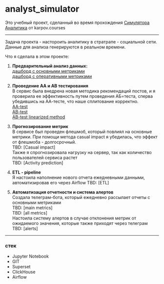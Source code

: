 # analyst_simulator

Это учебный проект, сделанный во время прохождения [Симулятора Аналитика](https://karpov.courses/simulator) от karpov.courses 

 ---

Задача проекта - настороить аналитику в стратрапе - социальной сети. 
Данные для анализа генерируются в реальном времени.

Что я сделала в этом проекте: 

1. **Предварительный анализ данных:** \
   [дашборд c основными метриками](https://superset.lab.karpov.courses/superset/dashboard/4103/) \
   [дашборд c оперативными метриками](https://superset.lab.karpov.courses/superset/dashboard/4108/)

2. **Проведение AA и AB тестирования** \
   В сервис была внедрена новая методика рекомендаций постов, и я проверила ее эффективность путем проведения АБ=теста, сперва убедившись на АА-тесте, что наше сплитование корректно.\
   [AA-test](EOG_ABtest1.ipynb) \
   [AB-test](EOG_ABtest2.ipynb) \
   [AB-test linearized method](EOG_ABtest3.ipynb) 

4. **Прогнозирование метрик** \
В сервисе был проведен флешмоб, который повлиял на основные метрики. При помощи метода casual impact я убедилась, что эффект от флешмоба - долгосрочный. \
   TBD: [Casual impact] \
Также я спрогнозировала нагрузку на сервер, так как количество пользователей сервиса растет \
  TBD: [Activity prediction] 

5. **ETL - pipeline** \
   Я настоила наполнение нового отчета ежедневными данными, автоматизировав его через Airflow
   TBD: [ETL] 

6. **Автоматизация отчетности и система алертов** \
   Создала телеграм-бота, который ежедневно рассылает отчеты с основными метриками \
   TBD: [main metrics] \
   TBD: [all metrics] \
   Настоила систему алертов в случае отклонения метрик от ожидаемого значения, которые также приходят через телеграм \
   TBD: [alerts] 
   
 ---
### стек
 - Jupyter Notebook
 - GIT
 - Superset
 - ClickHouse
 - Airflow

